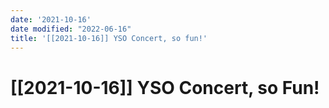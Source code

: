 ```yaml
---
date: '2021-10-16'
date modified: "2022-06-16"
title: '[[2021-10-16]] YSO Concert, so fun!'
---
```


# [[2021-10-16]] YSO Concert, so Fun!
